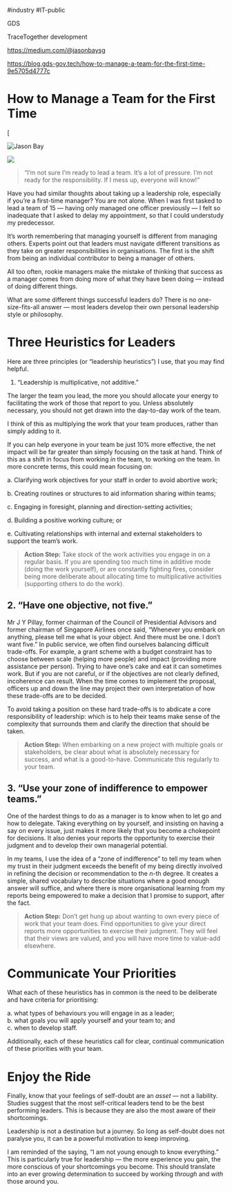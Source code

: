 #industry  #IT-public 

GDS

TraceTogether development

https://medium.com/@jasonbaysg

https://blog.gds-gov.tech/how-to-manage-a-team-for-the-first-time-9e5705d4777c

# How to Manage a Team for the First Time

[

![Jason Bay](https://miro.medium.com/fit/c/96/96/2*wkJpe9OD7rME5d-aV-J83A.jpeg)

![](https://miro.medium.com/max/1400/1*toeSpZy-OUYPqX2QB6WqUg.jpeg)

> “I’m not sure I’m ready to lead a team. It’s a lot of pressure. I’m not ready for the responsibility. If I mess up, everyone will know!”

Have you had similar thoughts about taking up a leadership role, especially if you’re a first-time manager? You are not alone. When I was first tasked to lead a team of 15 — having only managed one officer previously — I felt so inadequate that I asked to delay my appointment, so that I could understudy my predecessor.

It’s worth remembering that managing yourself is different from managing others. Experts point out that leaders must navigate different transitions as they take on greater responsibilities in organisations. The first is the shift from being an individual contributor to being a manager of others.

All too often, rookie managers make the mistake of thinking that success as a manager comes from doing more of what they have been doing — instead of doing different things.

What are some different things successful leaders do? There is no one-size-fits-all answer — most leaders develop their own personal leadership style or philosophy.

# Three Heuristics for Leaders

Here are three principles (or “leadership heuristics”) I use, that you may find helpful.

1. “Leadership is multiplicative, not additive.”

The larger the team you lead, the more you should allocate your energy to facilitating the work of those that report to you. Unless absolutely necessary, you should not get drawn into the day-to-day work of the team.

I think of this as multiplying the work that your team produces, rather than simply adding to it.

If you can help everyone in your team be just 10% more effective, the net impact will be far greater than simply focusing on the task at hand. Think of this as a shift in focus from working _in_ the team, to working _on_ the team. In more concrete terms, this could mean focusing on:

a. Clarifying work objectives for your staff in order to avoid abortive work;

b. Creating routines or structures to aid information sharing within teams;

c. Engaging in foresight, planning and direction-setting activities;

d. Building a positive working culture; or

e. Cultivating relationships with internal and external stakeholders to support the team’s work.

> **Action Step:** Take stock of the work activities you engage in on a regular basis. If you are spending too much time in additive mode (doing the work yourself), or are constantly fighting fires, consider being more deliberate about allocating time to multiplicative activities (supporting others to do the work).

## 2. “Have one objective, not five.”

Mr J Y Pillay, former chairman of the Council of Presidential Advisors and former chairman of Singapore Airlines once said, “Whenever you embark on anything, please tell me what is your object. And there must be one. I don’t want five.” In public service, we often find ourselves balancing difficult trade-offs. For example, a grant scheme with a budget constraint has to choose between scale (helping more people) and impact (providing more assistance per person). Trying to have one’s cake and eat it can sometimes work. But if you are not careful, or if the objectives are not clearly defined, incoherence can result. When the time comes to implement the proposal, officers up and down the line may project their own interpretation of how these trade-offs are to be decided.

To avoid taking a position on these hard trade-offs is to abdicate a core responsibility of leadership: which is to help their teams make sense of the complexity that surrounds them and clarify the direction that should be taken.

> **Action Step:** When embarking on a new project with multiple goals or stakeholders, be clear about what is absolutely necessary for success, and what is a good-to-have. Communicate this regularly to your team.

## 3. “Use your zone of indifference to empower teams.”

One of the hardest things to do as a manager is to know when to let go and how to delegate. Taking everything on by yourself, and insisting on having a say on every issue, just makes it more likely that you become a chokepoint for decisions. It also denies your reports the opportunity to exercise their judgment and to develop their own managerial potential.

In my teams, I use the idea of a “zone of indifference” to tell my team when my trust in their judgment exceeds the benefit of my being directly involved in refining the decision or recommendation to the _n_-th degree. It creates a simple, shared vocabulary to describe situations where a good enough answer will suffice, and where there is more organisational learning from my reports being empowered to make a decision that I promise to support, after the fact.

> **Action Step:** Don’t get hung up about wanting to own every piece of work that your team does. Find opportunities to give your direct reports more opportunities to exercise their judgment. They will feel that their views are valued, and you will have more time to value-add elsewhere.

# Communicate Your Priorities

What each of these heuristics has in common is the need to be deliberate and have criteria for prioritising:

a. what types of behaviours you will engage in as a leader;  
b. what goals you will apply yourself and your team to; and  
c. when to develop staff.

Additionally, each of these heuristics call for clear, continual communication of these priorities with your team.

# Enjoy the Ride

Finally, know that your feelings of self-doubt are an _asset_ — not a liability. Studies suggest that the most self-critical leaders tend to be the best performing leaders. This is because they are also the most aware of their shortcomings.

Leadership is not a destination but a journey. So long as self-doubt does not paralyse you, it can be a powerful motivation to keep improving.

I am reminded of the saying, “I am not young enough to know everything.” This is particularly true for leadership — the more experience you gain, the more conscious of your shortcomings you become. This should translate into an ever growing determination to succeed by working _through_ and _with_ those around you.